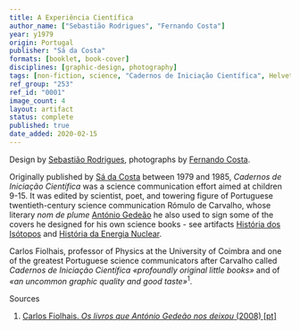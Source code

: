 ```yaml
---
title: A Experiência Científica
author_name: ["Sebastião Rodrigues", "Fernando Costa"]
year: y1979
origin: Portugal
publisher: "Sá da Costa"
formats: [booklet, book-cover]
disciplines: [graphic-design, photography]
tags: [non-fiction, science, "Cadernos de Iniciação Científica", Helvetica]
ref_group: "253"
ref_id: "0001"
image_count: 4
layout: artifact
status: complete
published: true
date_added: 2020-02-15
---
```


<p>
Design by <a class="text cat-link author" href="/authors/Sebastião Rodrigues/">Sebastião Rodrigues</a>, photographs by <a class="text cat-link author" href="/authors/Fernando Costa/">Fernando Costa</a>.
</p>
<p>
Originally published by <a class="text cat-link publisher" href="/publishers/Sá da Costa/">Sá da Costa</a> between 1979 and 1985, <cite>Cadernos de Iniciação Científica</cite> was a science communication effort aimed at children 9-15. It was edited by scientist, poet, and towering figure of Portuguese twentieth-century science communication Rómulo de Carvalho, whose literary <i>nom de plume</i> <a class="text cat-link author" href="/authors/António Gedeão/">António Gedeão</a> he also used to sign some of the covers he designed for his own science books - see artifacts <a class="text cat-link artifact" href="/artifacts/historia-isotopos/">História dos Isótopos</a> and <a class="text cat-link artifact" href="/artifacts/historia-energia-nuclear/">História da Energia Nuclear</a>.
</p>
<p>
Carlos Fiolhais, professor of Physics at the University of Coimbra and one of the greatest Portuguese science communicators after Carvalho called <cite>Cadernos de Iniciação Científica</cite> <cite>«profoundly original little books»</cite> and of <cite>«an uncommon graphic quality and good taste»</cite><sup>1</sup>.
</p>

<span class="fn-title" >Sources</span>

<ol class="footnotes">
<li><a class="fn-link" href="https://eg.uc.pt/bitstream/10316/41244/1/livros_que_romulo_de_carvalho_nos_deixou.PDF">Carlos Fiolhais. <cite>Os livros que António Gedeão nos deixou</cite> (2008) [pt]</a></li>
</ol>
